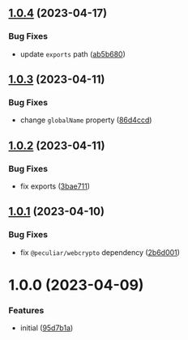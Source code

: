 ## [1.0.4](https://github.com/TopGunBuild/topgun-webcrypto/compare/v1.0.3...v1.0.4) (2023-04-17)


### Bug Fixes

* update `exports` path ([ab5b680](https://github.com/TopGunBuild/topgun-webcrypto/commit/ab5b680885fc064648bf0aa840cd70e8218ccb26))

## [1.0.3](https://github.com/TopGunBuild/topgun-webcrypto/compare/v1.0.2...v1.0.3) (2023-04-11)


### Bug Fixes

* change `globalName` property ([86d4ccd](https://github.com/TopGunBuild/topgun-webcrypto/commit/86d4ccd3b28b778a4e23bd18de919b3282995297))

## [1.0.2](https://github.com/TopGunBuild/topgun-webcrypto/compare/v1.0.1...v1.0.2) (2023-04-11)


### Bug Fixes

* fix exports ([3bae711](https://github.com/TopGunBuild/topgun-webcrypto/commit/3bae71145d9714128574437e27f10c40848e08e4))

## [1.0.1](https://github.com/TopGunBuild/topgun-webcrypto/compare/v1.0.0...v1.0.1) (2023-04-10)


### Bug Fixes

* fix `@peculiar/webcrypto` dependency ([2b6d001](https://github.com/TopGunBuild/topgun-webcrypto/commit/2b6d0011d0450429cc635349e707837bb283d34a))

# 1.0.0 (2023-04-09)


### Features

* initial ([95d7b1a](https://github.com/TopGunBuild/topgun-webcrypto/commit/95d7b1a1a1b4417b01fc0f1121675dbd885aa4fa))
